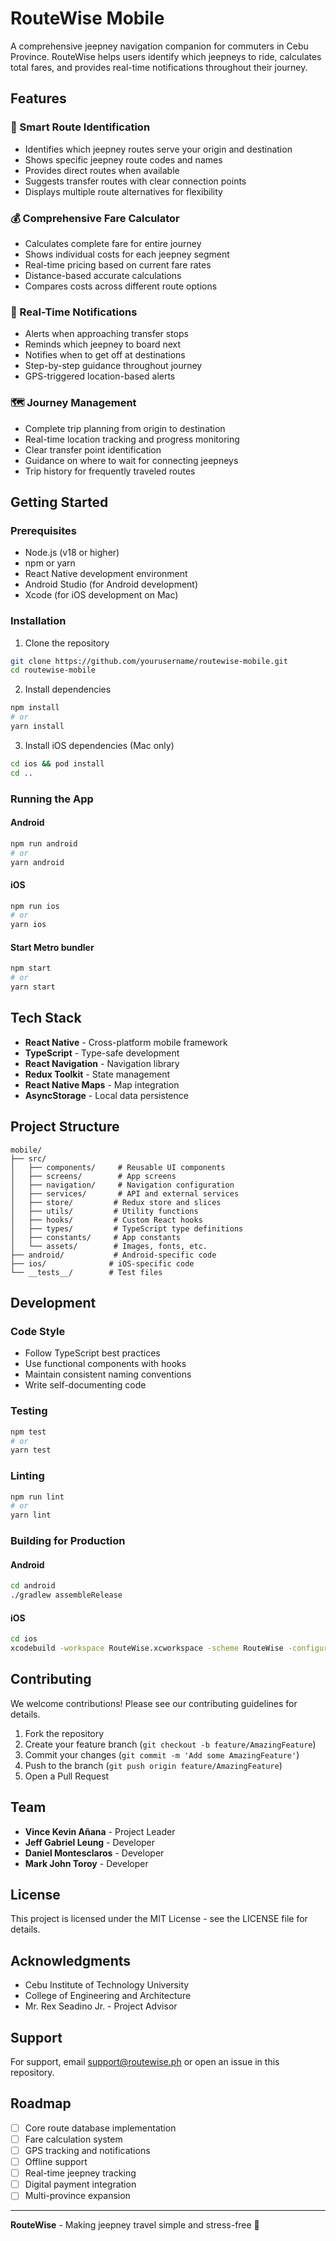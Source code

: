 # RouteWise Mobile

A comprehensive jeepney navigation companion for commuters in Cebu Province. RouteWise helps users identify which jeepneys to ride, calculates total fares, and provides real-time notifications throughout their journey.

## Features

### 🚐 Smart Route Identification
- Identifies which jeepney routes serve your origin and destination
- Shows specific jeepney route codes and names
- Provides direct routes when available
- Suggests transfer routes with clear connection points
- Displays multiple route alternatives for flexibility

### 💰 Comprehensive Fare Calculator
- Calculates complete fare for entire journey
- Shows individual costs for each jeepney segment
- Real-time pricing based on current fare rates
- Distance-based accurate calculations
- Compares costs across different route options

### 🔔 Real-Time Notifications
- Alerts when approaching transfer stops
- Reminds which jeepney to board next
- Notifies when to get off at destinations
- Step-by-step guidance throughout journey
- GPS-triggered location-based alerts

### 🗺️ Journey Management
- Complete trip planning from origin to destination
- Real-time location tracking and progress monitoring
- Clear transfer point identification
- Guidance on where to wait for connecting jeepneys
- Trip history for frequently traveled routes

## Getting Started

### Prerequisites
- Node.js (v18 or higher)
- npm or yarn
- React Native development environment
- Android Studio (for Android development)
- Xcode (for iOS development on Mac)

### Installation

1. Clone the repository
```bash
git clone https://github.com/yourusername/routewise-mobile.git
cd routewise-mobile
```

2. Install dependencies
```bash
npm install
# or
yarn install
```

3. Install iOS dependencies (Mac only)
```bash
cd ios && pod install
cd ..
```

### Running the App

#### Android
```bash
npm run android
# or
yarn android
```

#### iOS
```bash
npm run ios
# or
yarn ios
```

#### Start Metro bundler
```bash
npm start
# or
yarn start
```

## Tech Stack

- **React Native** - Cross-platform mobile framework
- **TypeScript** - Type-safe development
- **React Navigation** - Navigation library
- **Redux Toolkit** - State management
- **React Native Maps** - Map integration
- **AsyncStorage** - Local data persistence

## Project Structure

```
mobile/
├── src/
│   ├── components/     # Reusable UI components
│   ├── screens/        # App screens
│   ├── navigation/     # Navigation configuration
│   ├── services/       # API and external services
│   ├── store/         # Redux store and slices
│   ├── utils/         # Utility functions
│   ├── hooks/         # Custom React hooks
│   ├── types/         # TypeScript type definitions
│   ├── constants/     # App constants
│   └── assets/        # Images, fonts, etc.
├── android/           # Android-specific code
├── ios/              # iOS-specific code
└── __tests__/        # Test files
```

## Development

### Code Style
- Follow TypeScript best practices
- Use functional components with hooks
- Maintain consistent naming conventions
- Write self-documenting code

### Testing
```bash
npm test
# or
yarn test
```

### Linting
```bash
npm run lint
# or
yarn lint
```

### Building for Production

#### Android
```bash
cd android
./gradlew assembleRelease
```

#### iOS
```bash
cd ios
xcodebuild -workspace RouteWise.xcworkspace -scheme RouteWise -configuration Release
```

## Contributing

We welcome contributions! Please see our contributing guidelines for details.

1. Fork the repository
2. Create your feature branch (`git checkout -b feature/AmazingFeature`)
3. Commit your changes (`git commit -m 'Add some AmazingFeature'`)
4. Push to the branch (`git push origin feature/AmazingFeature`)
5. Open a Pull Request

## Team

- **Vince Kevin Añana** - Project Leader
- **Jeff Gabriel Leung** - Developer
- **Daniel Montesclaros** - Developer
- **Mark John Toroy** - Developer

## License

This project is licensed under the MIT License - see the LICENSE file for details.

## Acknowledgments

- Cebu Institute of Technology University
- College of Engineering and Architecture
- Mr. Rex Seadino Jr. - Project Advisor

## Support

For support, email support@routewise.ph or open an issue in this repository.

## Roadmap

- [ ] Core route database implementation
- [ ] Fare calculation system
- [ ] GPS tracking and notifications
- [ ] Offline support
- [ ] Real-time jeepney tracking
- [ ] Digital payment integration
- [ ] Multi-province expansion

---

**RouteWise** - Making jeepney travel simple and stress-free 🚐